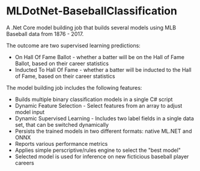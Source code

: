# MLDotNet-BaseballClassification
A .Net Core model building job that builds several models using MLB Baseball data from 1876 - 2017.  

The outcome are two supervised learning predictions:
* On Hall Of Fame Ballot - whether a batter will be on the Hall of Fame Ballot, based on their career statistics
* Inducted To Hall Of Fame - whether a batter will be inducted to the Hall of Fame, based on their career statistics

The model building job includes the following features:
* Builds multiple binary classification models in a single C# script
* Dynamic Feature Selection - Select features from an array to adjust model input
* Dynamic Supervised Learning - Includes two label fields in a single data set, that can be switched dynamically
* Persists the trained models in two different formats: native ML.NET and ONNX
* Reports various performance metrics
* Applies simple perscriptive/rules engine to select the "best model"
* Selected model is used for inference on new ficticious baseball player careers
